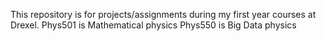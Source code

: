 This repository is for projects/assignments during my first year courses at Drexel.
Phys501 is Mathematical physics
Phys550 is Big Data physics
